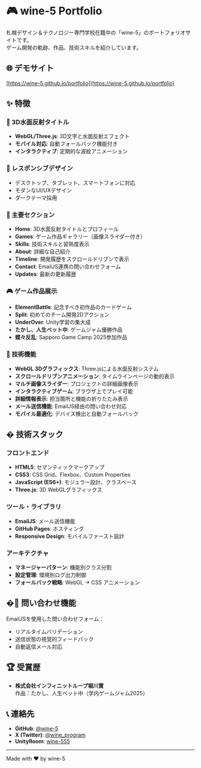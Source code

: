 # 🎮 wine-5 Portfolio

札幌デザイン＆テクノロジー専門学校在籍中の「wine-5」のポートフォリオサイトです。  
ゲーム開発の軌跡、作品、技術スキルを紹介しています。

## 🌐 デモサイト

[https://wine-5.github.io/portfolio](https://wine-5.github.io/portfolio)

## ✨ 特徴

### 🌊 3D水面反射タイトル
- **WebGL/Three.js**: 3D文字と水面反射エフェクト
- **モバイル対応**: 自動フォールバック機能付き
- **インタラクティブ**: 定期的な波紋アニメーション

### 📱 レスポンシブデザイン
- デスクトップ、タブレット、スマートフォンに対応
- モダンなUI/UXデザイン
- ダークテーマ採用

### 🎯 主要セクション
- **Home**: 3D水面反射タイトルとプロフィール
- **Games**: ゲーム作品ギャラリー（画像スライダー付き）
- **Skills**: 技術スキルと習熟度表示
- **About**: 詳細な自己紹介
- **Timeline**: 開発履歴をスクロールドリブンで表示
- **Contact**: EmailJS連携の問い合わせフォーム
- **Updates**: 最新の更新履歴

### 🎮 ゲーム作品展示
- **ElementBattle**: 記念すべき初作品のカードゲーム
- **Split**: 初めてのチーム開発2Dアクション
- **UnderOver**: Unity学習の集大成
- **たかし、人生ベット中**: ゲームジャム優勝作品
- **蝶々反乱**: Sapporo Game Camp 2025参加作品

### 🚀 技術機能
- **WebGL 3Dグラフィックス**: Three.jsによる水面反射システム
- **スクロールドリブンアニメーション**: タイムラインページの動的表示
- **マルチ画像スライダー**: プロジェクトの詳細画像表示
- **インタラクティブゲーム**: ブラウザ上でプレイ可能
- **詳細情報表示**: 担当箇所と機能の折りたたみ表示
- **メール送信機能**: EmailJS経由の問い合わせ対応
- **モバイル最適化**: デバイス検出と自動フォールバック

## �️ 技術スタック

### フロントエンド
- **HTML5**: セマンティックマークアップ
- **CSS3**: CSS Grid、Flexbox、Custom Properties
- **JavaScript (ES6+)**: モジュラー設計、クラスベース
- **Three.js**: 3D WebGLグラフィックス

### ツール・ライブラリ
- **EmailJS**: メール送信機能
- **GitHub Pages**: ホスティング
- **Responsive Design**: モバイルファースト設計

### アーキテクチャ
- **マネージャーパターン**: 機能別クラス分割
- **設定管理**: 環境別ログ出力制御
- **フォールバック戦略**: WebGL → CSS アニメーション

## �📧 問い合わせ機能

EmailJSを使用した問い合わせフォーム：
- リアルタイムバリデーション
- 送信状態の視覚的フィードバック
- 自動返信メール対応

## 🏆 受賞歴

- **株式会社インフィニットループ堀川賞**  
  作品：たかし、人生ベット中（学内ゲームジャム2025）


## 📞 連絡先

- **GitHub**: [@wine-5](https://github.com/wine-5)
- **X (Twitter)**: [@wine_program](https://x.com/wine_program)
- **UnityRoom**: [wine-555](https://unityroom.com/users/wine-555)

---


Made with ❤️ by wine-5

</div>
